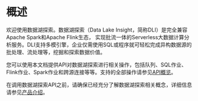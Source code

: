 # 概述<a name="dli_02_0100"></a>

欢迎使用数据湖探索。数据湖探索（Data Lake Insight，简称DLI）是完全兼容Apache Spark和Apache Flink生态， 实现批流一体的Serverless大数据计算分析服务。DLI支持多模引擎，企业仅需使用SQL或程序就可轻松完成异构数据源的批处理、流处理等，挖掘和探索数据价值。

您可以使用本文档提供API对数据湖探索进行相关操作，包括队列、SQL作业、Flink作业、Spark作业和跨源连接等等。支持的全部操作请参见[API概览](API概览.md)。

在调用数据湖探索API之前，请确保已经充分了解数据湖探索相关概念，详细信息请参见[产品介绍](https://support.huaweicloud.com/productdesc-dli/dli_07_0001.html)。

